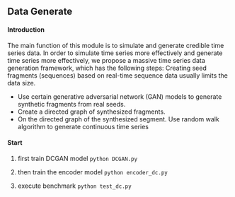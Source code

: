 ## Data Generate

#### Introduction

The main function of this module is to simulate and generate credible time series data.
In order to simulate time series more effectively and generate time series more effectively, we propose a massive time series data generation framework, which has the following steps:
Creating seed fragments (sequences) based on real-time sequence data usually limits the data size.

- Use certain generative adversarial network (GAN) models to generate synthetic fragments from real seeds.
- Create a directed graph of synthesized fragments.
- On the directed graph of the synthesized segment. Use random walk algorithm to generate continuous time series

#### Start

1. first train DCGAN model ``python DCGAN.py``

2. then train the encoder model ``python encoder_dc.py``

3. execute benchmark  ``python test_dc.py``
